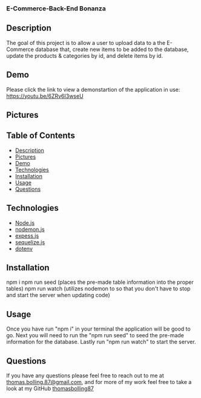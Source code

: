 ### E-Commerce-Back-End Bonanza

## Description

The goal of this project is to allow a user to upload data to a the E-Commerce database that, create new items to be added to the database, update the products & categories by id, and delete items by id.

## Demo

Please click the link to view a demonstartion of the application in use: https://youtu.be/6ZRv6I3wseU


## Pictures


## Table of Contents

* [Description](#description)
* [Pictures](#pictures)
* [Demo](#demo)
* [Technologies](#technologies)
* [Installation](#installation)
* [Usage](#usage)
* [Questions](#questions)

## Technologies

* [Node.js](https://nodejs.dev/learn)
* [nodemon.js](https://www.npmjs.com/package/nodemon)
* [expess.js](https://expressjs.com/)
* [sequelize.js](https://sequelize.org/)
* [dotenv](https://www.npmjs.com/package/dotenv)

## Installation

npm i
npm run seed (places the pre-made table information into the proper tables)
npm run watch (utilizes nodemon to so that you don't have to stop and start the server when updating code)

## Usage

Once you have run "npm i" in your terminal the application will be good to go. 
Next you will need to run the "npm run seed" to seed the pre-made information for the database.
Lastly run "npm run watch" to start the server.

## Questions

If you have any questions please feel free to reach out to me at [thomas.bolling.87@gmail.com](mailto:thomas.bolling.87@gmail.com), and for more of my work feel free to take a look at my GitHub [thomasbolling87](https://github.com/thomasbolling87)